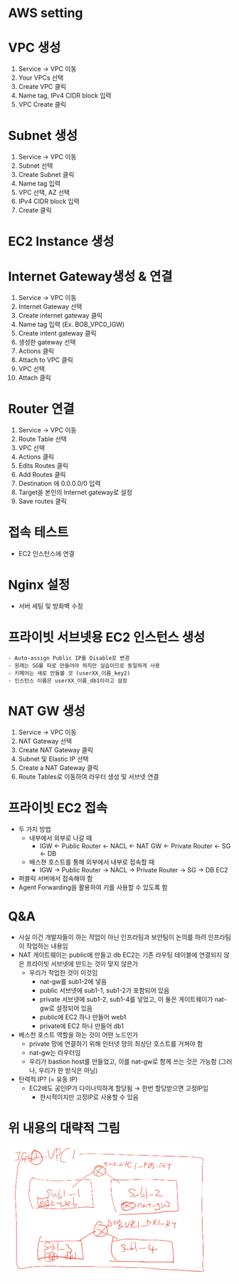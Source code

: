# AWS setting

# VPC 생성

1. Service → VPC 이동
2. Your VPCs 선택
3. Create VPC 클릭
4. Name tag, IPv4 CIDR block 입력
5. VPC Create 클릭

# Subnet 생성

1. Service → VPC 이동
2. Subnet 선택
3. Create Subnet 클릭
4. Name tag 입력
5. VPC 선택, AZ 선택
6. IPv4 CIDR block 입력
7. Create 클릭

# EC2 Instance 생성

# Internet Gateway생성 & 연결

1. Service → VPC 이동
2. Internet Gateway 선택
3. Create internet gateway 클릭
4. Name tag 입력 (Ex. BOB_VPC0_IGW)
5. Create intent gateway 클릭
6. 생성한 gateway 선택
7. Actions 클릭
8. Attach to VPC 클릭
9. VPC 선택
10. Attach 클릭

# Router 연결

1. Service → VPC 이동
2. Route Table 선택
3. VPC 선택
4. Actions 클릭
5. Edits Routes 클릭
6. Add Routes 클릭
7. Destination  에 0.0.0.0/0 입력
8. Target을 본인의 Internet gateway로 설정
9. Save routes 클릭

# 접속 테스트

- EC2 인스턴스에 연결

# Nginx 설정

- 서버 세팅 및 방화벽 수정

# 프라이빗 서브넷용 EC2 인스턴스 생성

    - Auto-assign Public IP를 Disable로 변경
    - 원래는 SG를 따로 만들어야 하지만 실습이므로 동일하게 사용
    - 키페어는 새로 만들볼 것 (userXX_이름_key2)
    - 인스턴스 이름은 userXX_이름_db1이라고 설정

# NAT GW 생성

1. Service → VPC 이동
2. NAT Gateway 선택
3. Create NAT Gateway 클릭
4. Subnet 및 Elastic IP 선택
5. Create a NAT Gateway 클릭
6. Route Tables로 이동하여 라우터 생성 및 서브넷 연결

# 프라이빗 EC2 접속

- 두 가지 방법
    - 내부에서 외부로 나갈 때
        - IGW ← Public Router ← NACL ← NAT GW ← Private Router ← SG ← DB
    - 배스쳔 호스트를 통해 외부에서 내부로 접속할 때
        - IGW → Public Router → NACL → Private Router → SG → DB EC2
- 퍼블릭 서버에서 접속해야 함
- Agent Forwarding을 활용하여 키를 사용할 수 있도록 함

# Q&A

- 사실 이건 개발자들이 하는 작업이 아닌 인프라팀과 보안팀이 논의를 하려 인프라팀이 작업하는 내용임
- NAT 게이트웨이는 public에 만들고 db EC2는 기존 라우팅 테이블에 연결되지 않은 프라이빗 서브넷에 만드는 것이 맞지 않은가
    - 우리가 작업한 것이 이것임
        - nat-gw를 sub1-2에 넣음
        - public 서브넷에 sub1-1, sub1-2가 포함되어 있음
        - private 서브넷에 sub1-2, sub1-4를 넣었고, 이 둘은 게이트웨이가 nat-gw로 설정되어 있음
        - public에 EC2 하나 만들어 web1
        - private에 EC2 하나 만들어 db1
- 베스천 호스트 역할을 하는 것이 어떤 노드인가
    - private 망에 연결하기 위해 인터넷 망의 최상단 호스트를 거쳐야 함
    - nat-gw는 라우터임
    - 우리가 bastion host를 만들었고, 이를 nat-gw로 함께 쓰는 것은 가능함 (그러나, 우리가 한 방식은 아님)
- 탄력적 IP? (= 유동 IP)
    - EC2에도 공인IP가 다이나믹하게 할당됨 → 한번 할당받으면 고정IP임
        - 한시적이지만 고정IP로 사용할 수 있음

# 위 내용의 대략적 그림

<img src="/Cloud/img/learn.png" width="450px" height="300px" title="px(픽셀) 크기 설정" ></img><br/>

